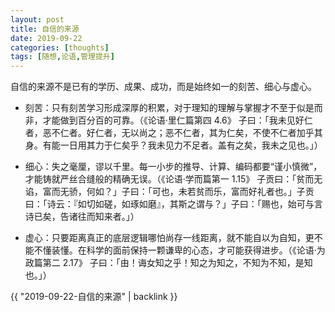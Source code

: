 ```yaml
---
layout: post
title: 自信的来源
date: 2019-09-22
categories: [thoughts]
tags: [随想,论语,管理提升]
---
```


自信的来源不是已有的学历、成果、成功，而是始终如一的刻苦、细心与虚心。

* 刻苦：只有刻苦学习形成深厚的积累，对于理知的理解与掌握才不至于似是而非，才能做到百分百的可靠。（《论语·里仁篇第四 4.6》 子曰：「我未见好仁者，恶不仁者。好仁者，无以尚之；恶不仁者，其为仁矣，不使不仁者加乎其身。有能一日用其力于仁矣乎？我未见力不足者。盖有之矣，我未之见也。」）

* 细心：失之毫厘，谬以千里。每一小步的推导、计算、编码都要“谨小慎微”，才能铸就严丝合缝般的精确无误。（《论语·学而篇第一 1.15》 子贡曰：「贫而无谄，富而无骄，何如？」子曰：「可也，未若贫而乐，富而好礼者也。」子贡曰：「诗云：『如切如磋，如琢如磨』，其斯之谓与？」子曰：「赐也，始可与言诗已矣，告诸往而知来者。」）

* 虚心：只要距离真正的底层逻辑哪怕尚存一线距离，就不能自以为自知，更不能不懂装懂。在科学的面前保持一颗谦卑的心态，才可能获得进步。（《论语·为政篇第二 2.17》 子曰：「由！诲女知之乎！知之为知之，不知为不知，是知也。」）

{{ "2019-09-22-自信的来源" | backlink }}
